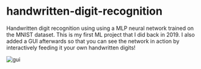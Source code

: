 # handwritten-digit-recognition
Handwritten digit recognition using using a MLP neural network trained on the MNIST dataset. This is my first ML project that I did back in 2019. I also added a GUI afterwards so that you can see the network in action by interactively feeding it your own handwritten digits!

![gui](https://user-images.githubusercontent.com/56118785/217637299-57ddc39d-8d7f-46bb-b719-94d7ec21f56e.gif)


